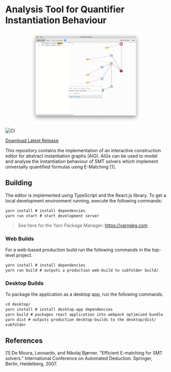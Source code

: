 # Analysis Tool for Quantifier Instantiation Behaviour

<img src="screenshots/tool.png" style="max-width: 70%; display: block; margin: auto;"/>

![CI](https://github.com/lbeurerkellner/quantifier-analysis/workflows/CI/badge.svg)

[Download Latest Release](https://github.com/lbeurerkellner/quantifier-analysis/releases)

This repository contains the implementation of an interactive construction editor for abstract instantiation graphs (AIG). AIGs can be used to model and analyse the instantiation behaviour of SMT solvers which implement universally quantified formulas using E-Matching \[1\].

## Building

The editor is implemented using TypeScript and the React.js library. To get a local development environment running, execute the following commands:

```shell
yarn install # install dependencies
yarn run start # start development server
```

> See here for the Yarn Package Manager: https://yarnpkg.com

### Web Builds

For a web-based production build run the following commands in the top-level project.

```shell
yarn install # install dependencies
yarn run build # outputs a production web-build to subfolder build/
```

### Desktop Builds

To package the application as a desktop app, run the following commands.

```shell
cd desktop/
yarn install # install desktop-app dependencies
yarn build # packages react application into webpack optimised bundle
yarn dist # outputs production desktop-builds to the desktop/dist/ subfolder
```

## References

\[1\] De Moura, Leonardo, and Nikolaj Bjørner. "Efficient E-matching for SMT solvers." International Conference on Automated Deduction. Springer, Berlin, Heidelberg, 2007.
